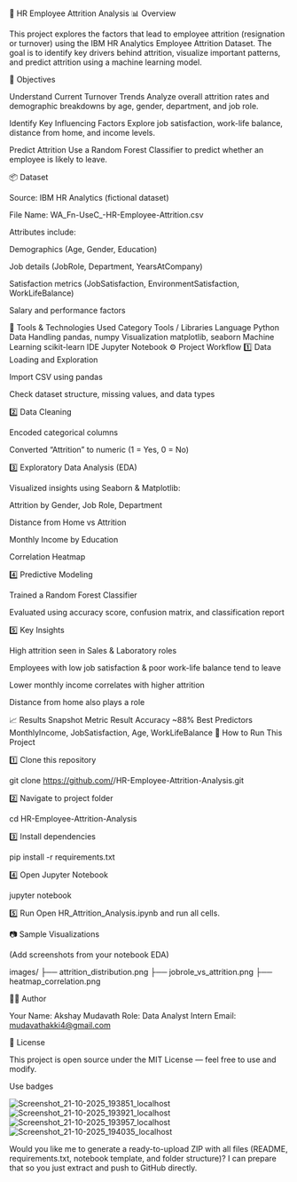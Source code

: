 💼 HR Employee Attrition Analysis
📊 Overview

This project explores the factors that lead to employee attrition (resignation or turnover) using the IBM HR Analytics Employee Attrition Dataset.
The goal is to identify key drivers behind attrition, visualize important patterns, and predict attrition using a machine learning model.

🎯 Objectives

Understand Current Turnover Trends
Analyze overall attrition rates and demographic breakdowns by age, gender, department, and job role.

Identify Key Influencing Factors
Explore job satisfaction, work-life balance, distance from home, and income levels.

Predict Attrition
Use a Random Forest Classifier to predict whether an employee is likely to leave.

📦 Dataset

Source: IBM HR Analytics (fictional dataset)

File Name: WA_Fn-UseC_-HR-Employee-Attrition.csv

Attributes include:

Demographics (Age, Gender, Education)

Job details (JobRole, Department, YearsAtCompany)

Satisfaction metrics (JobSatisfaction, EnvironmentSatisfaction, WorkLifeBalance)

Salary and performance factors

🧰 Tools & Technologies Used
Category	Tools / Libraries
Language	Python
Data Handling	pandas, numpy
Visualization	matplotlib, seaborn
Machine Learning	scikit-learn
IDE	Jupyter Notebook
⚙️ Project Workflow
1️⃣ Data Loading and Exploration

Import CSV using pandas

Check dataset structure, missing values, and data types

2️⃣ Data Cleaning

Encoded categorical columns

Converted “Attrition” to numeric (1 = Yes, 0 = No)

3️⃣ Exploratory Data Analysis (EDA)

Visualized insights using Seaborn & Matplotlib:

Attrition by Gender, Job Role, Department

Distance from Home vs Attrition

Monthly Income by Education

Correlation Heatmap

4️⃣ Predictive Modeling

Trained a Random Forest Classifier

Evaluated using accuracy score, confusion matrix, and classification report

5️⃣ Key Insights

High attrition seen in Sales & Laboratory roles

Employees with low job satisfaction & poor work-life balance tend to leave

Lower monthly income correlates with higher attrition

Distance from home also plays a role

📈 Results Snapshot
Metric	Result
Accuracy	~88%
Best Predictors	MonthlyIncome, JobSatisfaction, Age, WorkLifeBalance
🚀 How to Run This Project

1️⃣ Clone this repository

git clone https://github.com/<your-username>/HR-Employee-Attrition-Analysis.git


2️⃣ Navigate to project folder

cd HR-Employee-Attrition-Analysis


3️⃣ Install dependencies

pip install -r requirements.txt


4️⃣ Open Jupyter Notebook

jupyter notebook


5️⃣ Run
Open HR_Attrition_Analysis.ipynb and run all cells.

📷 Sample Visualizations

(Add screenshots from your notebook EDA)

images/
 ├── attrition_distribution.png
 ├── jobrole_vs_attrition.png
 ├── heatmap_correlation.png

🧑‍💻 Author

Your Name: Akshay Mudavath
Role: Data Analyst Intern
Email: mudavathakki4@gmail.com


📜 License

This project is open source under the MIT License — feel free to use and modify.


Use badges 

![Screenshot_21-10-2025_193851_localhost](https://github.com/user-attachments/assets/4e9df4ae-ec7d-4e7a-8789-e09657f05c29)
![Screenshot_21-10-2025_193921_localhost](https://github.com/user-attachments/assets/8831bbe0-3394-40f4-94c4-c0917bb9c3e7)
![Screenshot_21-10-2025_193957_localhost](https://github.com/user-attachments/assets/421bd479-7114-42ff-827a-f4b00a0614e8)
![Screenshot_21-10-2025_194035_localhost](https://github.com/user-attachments/assets/80687568-eb08-43f4-92d4-8795c2fcfcf6)



Would you like me to generate a ready-to-upload ZIP with all files (README, requirements.txt, notebook template, and folder structure)?
I can prepare that so you just extract and push to GitHub directly.
